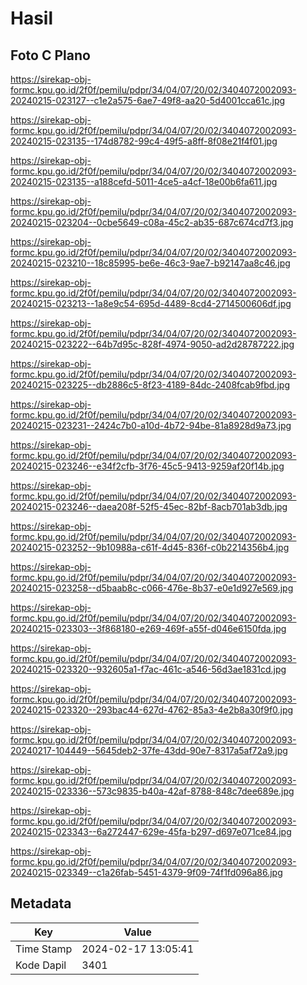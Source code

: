# Hasil

## Foto C Plano

https://sirekap-obj-formc.kpu.go.id/2f0f/pemilu/pdpr/34/04/07/20/02/3404072002093-20240215-023127--c1e2a575-6ae7-49f8-aa20-5d4001cca61c.jpg

https://sirekap-obj-formc.kpu.go.id/2f0f/pemilu/pdpr/34/04/07/20/02/3404072002093-20240215-023135--174d8782-99c4-49f5-a8ff-8f08e21f4f01.jpg

https://sirekap-obj-formc.kpu.go.id/2f0f/pemilu/pdpr/34/04/07/20/02/3404072002093-20240215-023135--a188cefd-5011-4ce5-a4cf-18e00b6fa611.jpg

https://sirekap-obj-formc.kpu.go.id/2f0f/pemilu/pdpr/34/04/07/20/02/3404072002093-20240215-023204--0cbe5649-c08a-45c2-ab35-687c674cd7f3.jpg

https://sirekap-obj-formc.kpu.go.id/2f0f/pemilu/pdpr/34/04/07/20/02/3404072002093-20240215-023210--18c85995-be6e-46c3-9ae7-b92147aa8c46.jpg

https://sirekap-obj-formc.kpu.go.id/2f0f/pemilu/pdpr/34/04/07/20/02/3404072002093-20240215-023213--1a8e9c54-695d-4489-8cd4-2714500606df.jpg

https://sirekap-obj-formc.kpu.go.id/2f0f/pemilu/pdpr/34/04/07/20/02/3404072002093-20240215-023222--64b7d95c-828f-4974-9050-ad2d28787222.jpg

https://sirekap-obj-formc.kpu.go.id/2f0f/pemilu/pdpr/34/04/07/20/02/3404072002093-20240215-023225--db2886c5-8f23-4189-84dc-2408fcab9fbd.jpg

https://sirekap-obj-formc.kpu.go.id/2f0f/pemilu/pdpr/34/04/07/20/02/3404072002093-20240215-023231--2424c7b0-a10d-4b72-94be-81a8928d9a73.jpg

https://sirekap-obj-formc.kpu.go.id/2f0f/pemilu/pdpr/34/04/07/20/02/3404072002093-20240215-023246--e34f2cfb-3f76-45c5-9413-9259af20f14b.jpg

https://sirekap-obj-formc.kpu.go.id/2f0f/pemilu/pdpr/34/04/07/20/02/3404072002093-20240215-023246--daea208f-52f5-45ec-82bf-8acb701ab3db.jpg

https://sirekap-obj-formc.kpu.go.id/2f0f/pemilu/pdpr/34/04/07/20/02/3404072002093-20240215-023252--9b10988a-c61f-4d45-836f-c0b2214356b4.jpg

https://sirekap-obj-formc.kpu.go.id/2f0f/pemilu/pdpr/34/04/07/20/02/3404072002093-20240215-023258--d5baab8c-c066-476e-8b37-e0e1d927e569.jpg

https://sirekap-obj-formc.kpu.go.id/2f0f/pemilu/pdpr/34/04/07/20/02/3404072002093-20240215-023303--3f868180-e269-469f-a55f-d046e6150fda.jpg

https://sirekap-obj-formc.kpu.go.id/2f0f/pemilu/pdpr/34/04/07/20/02/3404072002093-20240215-023320--932605a1-f7ac-461c-a546-56d3ae1831cd.jpg

https://sirekap-obj-formc.kpu.go.id/2f0f/pemilu/pdpr/34/04/07/20/02/3404072002093-20240215-023320--293bac44-627d-4762-85a3-4e2b8a30f9f0.jpg

https://sirekap-obj-formc.kpu.go.id/2f0f/pemilu/pdpr/34/04/07/20/02/3404072002093-20240217-104449--5645deb2-37fe-43dd-90e7-8317a5af72a9.jpg

https://sirekap-obj-formc.kpu.go.id/2f0f/pemilu/pdpr/34/04/07/20/02/3404072002093-20240215-023336--573c9835-b40a-42af-8788-848c7dee689e.jpg

https://sirekap-obj-formc.kpu.go.id/2f0f/pemilu/pdpr/34/04/07/20/02/3404072002093-20240215-023343--6a272447-629e-45fa-b297-d697e071ce84.jpg

https://sirekap-obj-formc.kpu.go.id/2f0f/pemilu/pdpr/34/04/07/20/02/3404072002093-20240215-023349--c1a26fab-5451-4379-9f09-74f1fd096a86.jpg


## Metadata

| Key        | Value               |
| ---------- | ------------------- |
| Time Stamp | 2024-02-17 13:05:41 |
| Kode Dapil | 3401                |




